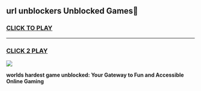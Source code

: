 
## url unblockers Unblocked Games👋
<h3>
<a href="https://premium.freeplayer.one?title=url_unblockers&ref=16F">CLICK TO PLAY</a></h3>
<hr>

<h3>
<a href="https://premium.freeplayer.one?title=url_unblockers&ref=16F">CLICK 2 PLAY</a>
  
</h3>

<a href="https://premium.freeplayer.one?title=url_unblockers&ref=16F/"><img src="https://clearcache.store/games.png"></a>


**worlds hardest game unblocked: Your Gateway to Fun and Accessible Online Gaming**
